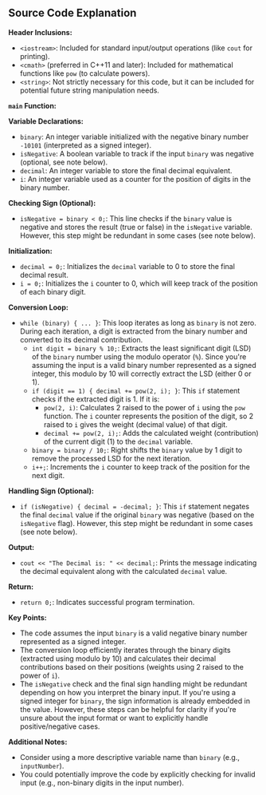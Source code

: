 ## Source Code Explanation

**Header Inclusions:**

-   `<iostream>`: Included for standard input/output operations (like `cout` for printing).
-   `<cmath>` (preferred in C++11 and later): Included for mathematical functions like `pow` (to calculate powers).
-   `<string>`: Not strictly necessary for this code, but it can be included for potential future string manipulation needs.

**`main` Function:**

**Variable Declarations:**

-   `binary`: An integer variable initialized with the negative binary number `-10101` (interpreted as a signed integer).
-   `isNegative`: A boolean variable to track if the input `binary` was negative (optional, see note below).
-   `decimal`: An integer variable to store the final decimal equivalent.
-   `i`: An integer variable used as a counter for the position of digits in the binary number.

**Checking Sign (Optional):**

-   `isNegative = binary < 0;`: This line checks if the `binary` value is negative and stores the result (true or false) in the `isNegative` variable. However, this step might be redundant in some cases (see note below).

**Initialization:**

-   `decimal = 0;`: Initializes the `decimal` variable to 0 to store the final decimal result.
-   `i = 0;`: Initializes the `i` counter to 0, which will keep track of the position of each binary digit.

**Conversion Loop:**

-   `while (binary) { ... }`: This loop iterates as long as `binary` is not zero. During each iteration, a digit is extracted from the binary number and converted to its decimal contribution.
    -   `int digit = binary % 10;`: Extracts the least significant digit (LSD) of the `binary` number using the modulo operator (`%`). Since you're assuming the input is a valid binary number represented as a signed integer, this modulo by 10 will correctly extract the LSD (either 0 or 1).
    -   `if (digit == 1) { decimal += pow(2, i); }`: This `if` statement checks if the extracted digit is 1. If it is:
        -   `pow(2, i)`: Calculates 2 raised to the power of `i` using the `pow` function. The `i` counter represents the position of the digit, so 2 raised to `i` gives the weight (decimal value) of that digit.
        -   `decimal += pow(2, i);`: Adds the calculated weight (contribution) of the current digit (1) to the `decimal` variable.
    -   `binary = binary / 10;`: Right shifts the `binary` value by 1 digit to remove the processed LSD for the next iteration.
    -   `i++;`: Increments the `i` counter to keep track of the position for the next digit.

**Handling Sign (Optional):**

-   `if (isNegative) { decimal = -decimal; }`: This `if` statement negates the final `decimal` value if the original `binary` was negative (based on the `isNegative` flag). However, this step might be redundant in some cases (see note below).

**Output:**

-   `cout << "The Decimal is: " << decimal;`: Prints the message indicating the decimal equivalent along with the calculated `decimal` value.

**Return:**

-   `return 0;`: Indicates successful program termination.

**Key Points:**

-   The code assumes the input `binary` is a valid negative binary number represented as a signed integer.
-   The conversion loop efficiently iterates through the binary digits (extracted using modulo by 10) and calculates their decimal contributions based on their positions (weights using 2 raised to the power of `i`).
-   The `isNegative` check and the final sign handling might be redundant depending on how you interpret the binary input. If you're using a signed integer for `binary`, the sign information is already embedded in the value. However, these steps can be helpful for clarity if you're unsure about the input format or want to explicitly handle positive/negative cases.

**Additional Notes:**

-   Consider using a more descriptive variable name than `binary` (e.g.,  `inputNumber`).
-   You could potentially improve the code by explicitly checking for invalid input (e.g., non-binary digits in the input number).
